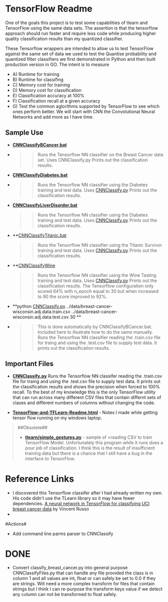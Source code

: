 # TensorFlow Readme #
 One of the goals this project is to test some
 capabilities of tlearn and TensorFlow using the 
 same data sets.   The assertion is that the 
 tensorflow approach should run faster and require
 less code while producing higher quality classification
 results than my quantized classifier. 


These Tensorflow wrappers are intended to allow us to test TensorFlow
against the same set of data we used to test the Quantise probability
and quantized filter classifiers we first demonstrated in Python and
then built production version in GO.   The intent is to measure 
* A) Runtime for training
* B) Runtime for classifing
* C) Memory cost for training
* D) Memory cost for classification
* E) Classification accuracy at 100%
* F) Classification recall at a given accuracy
* G) Test the common aglorithms supported by TensorFlow
     to see which ones perform better.  We will start with
     CNN the Convolutional Neural Networks and add more as I
     have time.

## Sample Use ##

* **[CNNClassifyBCancer.bat](CNNClassifyBCancer.bat )**
* >> Runs the Tensorflow NN classifier on the Breast Cancer data set.  Uses CNNClassify.py Prints out the classification results.   
* **[CNNClassifyDiabetes.bat](CNNClassifyDiabetes.bat)**
* >> Runs the Tensorflow NN classifier using the Diabetes training and test data. Uses [CNNClassify.py](CNNClassify.py) Prints out the classification results. 
* **[CNNClassifyLiverDisorder.bat](CNNClassifyLiverDisorder.bat)**
  >>Runs the Tensorflow NN classifier using the Diabetes training and test data. Uses [CNNClassify.py](CNNClassify.py) Prints out the classification results. 
* **[CNNClassifyTitanic.bat](CNNClassifyTitanic.bat)
  >>Runs the Tensorflow NN classifier using the Titanic Survivor training and test data. Uses [CNNClassify.py](CNNClassify.py) Prints out the classification results. 
* **[CNNClassifyWine](CNNClassifyWine)
  >> Runs the Tensorflow NN classifier using the Wine Tasting training and test data. Uses [CNNClassify.py](CNNClassify.py) Prints out the classification results.   The Tensorflow configuration only scored 64% with n_epoch equal to 30 but when increased to 90 the score improved to 92%. 
* **python [CNNClassify.py](CNNClassify.py) ../data/breast-cancer-wisconsin.adj.data.train.csv ../data/breast-cancer-wisconsin.adj.data.test.csv 30 ** 

* > > This is done automatically by CNNClassifyBCancer.bat.   Included here to illustrate how to do the same manually. Runs the Tensorflow NN classifier reading the .train.csv file for traing and using the .test.csv file to supply test data. It prints out the classification results.  

## Important Files ##

* **[CNNClassify.py](CNNClassify.py)** Runs the Tensorflow NN classifer reading the .train.csv file for traing and using the .test.csv file to supply test data. It prints out the classification results and shows the precision when forced to 100% recall.  To the best of my knowledge this is the only TensorFlow utility that can run across many different  CSV files that contain differnt sets of clases and different numbers of columns without changing the code.  

* **[TensorFlow-and-TFLearn-Readme.html](TensorFlow-and-TFLearn-Readme.html)** - Notes I made while getting tensor flow running on my windows laptop.


>##Obsolete##
>* **[tlearn/simple_gestures.py](tlearn/simple_gestures.py)** - sample of >reading CSV to  train TensorFlow Model.   Unfortunately this program while it runs does a pour job of classification. I think   this is the result of insufficient training data but there is a chance that I still have a bug in the interface to TensorFlow.

 

# Reference Links

- I discovered this Tensorflow classifer after I had already written my own. His code didn't use the TLearn library so it may have fewer dependencies. [A neural network in TensorFlow for classifying UCI breast cancer data](http://vprusso.github.io/blog/2016/tensor-flow-neural-net-breast-cancer/) by Vincent Russo
- ​

#Actions#
* Add command line parms parser to CNNClassify


# DONE #

* Convert classify_breast_cancer.py into general purpose
  CNNClassifyFiles.py that can handle any file provided 
  the class is in column 1 and all values are int, float
  or can safely be set to 0.0 if they are strings.   Will
  need a more complex transform for files that contain 
  strings but I think I can re-purpose the transform keys
  value if we detect any column can not be transformed
  to float safely. 

